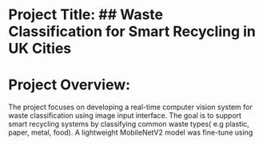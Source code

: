 # Project Title: ## Waste Classification for Smart Recycling in UK Cities

# Project Overview:

The project focuses on developing a real-time computer vision system for waste classification using image input interface. The goal is to support smart recycling systems by classifying common waste types( e.g plastic, paper, metal, food).
A lightweight MobileNetV2 model was fine-tune using 
